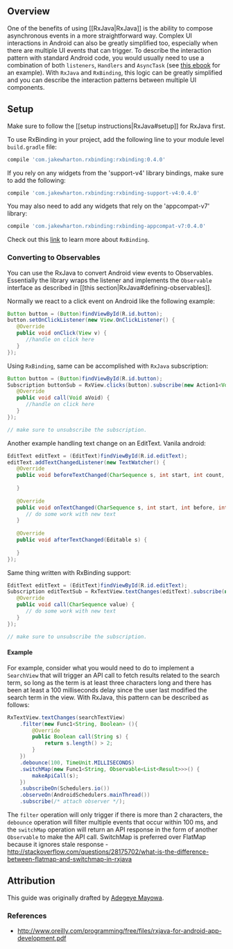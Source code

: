 ## Overview

One of the benefits of using [[RxJava|RxJava]] is the ability to compose asynchronous events in a more straightforward way.  Complex UI interactions in Android can also be greatly simplified too, especially when there are multiple UI events that can trigger.  To describe the interaction pattern with standard Android code, you would usually need to use a combination of both `listeners`, `Handlers` and `AsyncTask` (see [this ebook](http://www.oreilly.com/programming/free/files/rxjava-for-android-app-development.pdf) for an example).  With `RxJava` and `RxBinding`, this logic can be greatly simplified and you can describe the interaction patterns between multiple UI components.

## Setup

Make sure to follow the [[setup instructions|RxJava#setup]] for RxJava first.

To use RxBinding in your project, add the following line to your module level `build.gradle` file:

```gradle 
compile 'com.jakewharton.rxbinding:rxbinding:0.4.0'
```

If you rely on any widgets from the 'support-v4' library bindings, make sure to add the following:

```gradle 
compile 'com.jakewharton.rxbinding:rxbinding-support-v4:0.4.0'
```

You may also need to add any widgets that rely on the 'appcompat-v7' library:

```gradle 
compile 'com.jakewharton.rxbinding:rxbinding-appcompat-v7:0.4.0'
```

Check out this [link](https://github.com/JakeWharton/RxBinding) to learn more about `RxBinding`.

### Converting to Observables

You can use the RxJava to convert Android view events to Observables.  Essentially the library wraps the listener and implements the `Observable` interface as described in [[this section|RxJava#defining-observables]].

Normally we react to a click event on Android like the following example:

```java
Button button = (Button)findViewById(R.id.button);
button.setOnClickListener(new View.OnClickListener() {
   @Override
   public void onClick(View v) {
      //handle on click here
   }
});
```

Using `RxBinding`, same can be accomplished with `RxJava` subscription:

```java
Button button = (Button)findViewById(R.id.button);
Subscription buttonSub = RxView.clicks(button).subscribe(new Action1<Void>() {
   @Override
   public void call(Void aVoid) {
      //handle on click here
   }
}); 

// make sure to unsubscribe the subscription.
```
Another example handling text change on an EditText. Vanila android:
``` java 
EditText editText = (EditText)findViewById(R.id.editText);
editText.addTextChangedListener(new TextWatcher() {
   @Override
   public void beforeTextChanged(CharSequence s, int start, int count, int after) {
   
   }
   
   @Override
   public void onTextChanged(CharSequence s, int start, int before, int count) {
      // do some work with new text
   }
   
   @Override
   public void afterTextChanged(Editable s) {
   
   }
});
```

Same thing written with RxBinding support:
```java 
EditText editText = (EditText)findViewById(R.id.editText);
Subscription editTextSub = RxTextView.textChanges(editText).subscribe(new Action1<CharSequence>() {
   @Override
   public void call(CharSequence value) {
      // do some work with new text
   }
});

// make sure to unsubscribe the subscription.
```

#### Example

For example, consider what you would need to do to implement a `SearchView` that will trigger an API call to fetch results related to the search term, so long as the term is at least three characters long and there has been at least a 100 milliseconds delay since the user last modified the search term in the view.   With RxJava, this pattern can be described as follows:

```java 
RxTextView.textChanges(searchTextView)
	.filter(new Func1<String, Boolean> (){
		@Override
		public Boolean call(String s) {
			return s.length() > 2;
		}
	})
	.debounce(100, TimeUnit.MILLISECONDS)
	.switchMap(new Func1<String, Observable<List<Result>>>() {
		makeApiCall(s);
	})
	.subscribeOn(Schedulers.io())
	.observeOn(AndroidSchedulers.mainThread())
	.subscribe(/* attach observer */);
```

The `filter` operation will only trigger if there is more than 2 characters, the `debounce` operation will filter multiple events that occur within 100 ms, and the `switchMap` operation will return an API response in the form of another `Observable` to make the API call. SwitchMap is preferred over FlatMap because it ignores stale response - http://stackoverflow.com/questions/28175702/what-is-the-difference-between-flatmap-and-switchmap-in-rxjava

## Attribution

This guide was originally drafted by [Adegeye Mayowa](https://github.com/mayojava).

### References

* <http://www.oreilly.com/programming/free/files/rxjava-for-android-app-development.pdf>
